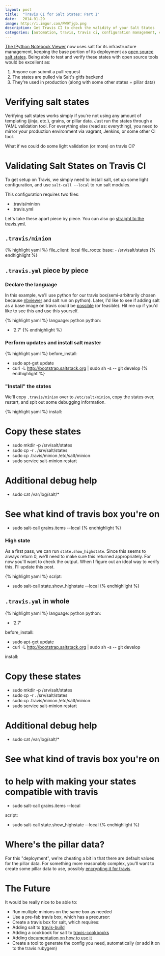 ```yaml
---
layout: post
title:  "Travis CI for Salt States: Part I"
date:   2014-01-29
image: http://i.imgur.com/FW9Tjgb.png
description: Get Travis CI to check the validity of your Salt States
categories: [automation, travis, travis ci, configuration management, continuous integration, salt, chef, saltstack, Salt Stack]
---
```


[The IPython Notebook Viewer](http://nbviewer.ipython.org) now uses salt for its infrastructure management, keeping the base portion of its deployment as [open source salt states](http://github.com/ipython/salt-states-nbviewer). Being able to test and verify these states with open source tools would be excellent as:

1. Anyone can submit a pull request
2. The states are pulled via Salt's gitfs backend
3. They're used in production (along with some other states + pillar data)

# Verifying salt states

Verifying salt states works simply if you're not using any amount of templating (jinja, etc.), grains, or pillar data. Just run the states through a YAML validation tool. For everything else (read as: everything), you need to mirror your production environment via vagrant, Jenkins, or some other CI tool.

What if we could do some light validation (or more) on travis CI?

# Validating Salt States on Travis CI

To get setup on Travis, we simply need to install salt, set up some light configuration, and use `salt-call --local` to run salt modules.

This configuration requires two files:

* .travis/minion
* .travis.yml

Let's take these apart piece by piece. You can also go [straight to the travis.yml](#_in_whole).

## `.travis/minion`

{% highlight yaml %}
file_client: local
file_roots:
  base:
    - /srv/salt/states
{% endhighlight %}

## `.travis.yml` piece by piece

### Declare the language
In this example, we'll use python for our travis box(semi-arbitrarily chosen because [nbviewer](http://nbviewer.ipython.org) and salt run on python). Later, I'd like to see if adding salt as a base image on travis could be [possible](https://github.com/travis-ci/travis-ci/issues/1549) (or feasible). Hit me up if you'd like to see this and use this yourself.

{% highlight yaml %}
language: python
python:
- '2.7'
{% endhighlight %}

### Perform updates and install salt master

{% highlight yaml %}
before_install:
  - sudo apt-get update
  - curl -L http://bootstrap.saltstack.org | sudo sh -s -- git develop
{% endhighlight %}

### "Install" the states

We'll copy `.travis/minion` over to `/etc/salt/minion`, copy the states over, restart, and spit out some debugging information.

{% highlight yaml %}
install:
  # Copy these states
  - sudo mkdir -p /srv/salt/states
  - sudo cp -r . /srv/salt/states
  - sudo cp .travis/minion /etc/salt/minion
  - sudo service salt-minion restart

  # Additional debug help
  - sudo cat /var/log/salt/*

  # See what kind of travis box you're on
  - sudo salt-call grains.items --local
{% endhighlight %}

### High state

As a first pass, we can run `state.show_highstate`. Since this seems to always return 0, we'll need to make sure this returned appropriately. For now you'll want to check the output. When I figure out an ideal way to verify this, I'll update this post.

{% highlight yaml %}
script:
  - sudo salt-call state.show_highstate --local
{% endhighlight %}

## `.travis.yml` in whole

{% highlight yaml %}
language: python
python:
- '2.7'

before_install:
  - sudo apt-get update
  - curl -L http://bootstrap.saltstack.org | sudo sh -s -- git develop

install:
  # Copy these states
  - sudo mkdir -p /srv/salt/states
  - sudo cp -r . /srv/salt/states
  - sudo cp .travis/minion /etc/salt/minion
  - sudo service salt-minion restart

  # Additional debug help
  - sudo cat /var/log/salt/*

  # See what kind of travis box you're on
  # to help with making your states compatible with travis
  - sudo salt-call grains.items --local

script:
  - sudo salt-call state.show_highstate --local
{% endhighlight %}

# Where's the pillar data?

For this "deployment", we're cheating a bit in that there are default values for the pillar data. For something more reasonably complex, you'll want to create some pillar data to use, possibly [encrypting it for travis](http://docs.travis-ci.com/user/encryption-keys/).

# The Future

It would be really nice to be able to:

* Run multiple minions on the same box as needed
* Use a pre-fab travis box, which has a precursor:
* Create a travis box for salt, which requires:
 * Adding salt to [travis-build](https://github.com/travis-ci/travis-build)
 * Adding a cookbook for salt to [travis-cookbooks](https://github.com/travis-ci/travis-cookbooks)
 * Adding [documentation on how to use it](https://github.com/travis-ci/travis-ci.github.com/tree/master/docs/user/languages)
* Create a tool to generate the config you need, automatically (or add it on to the travis rubygem)

